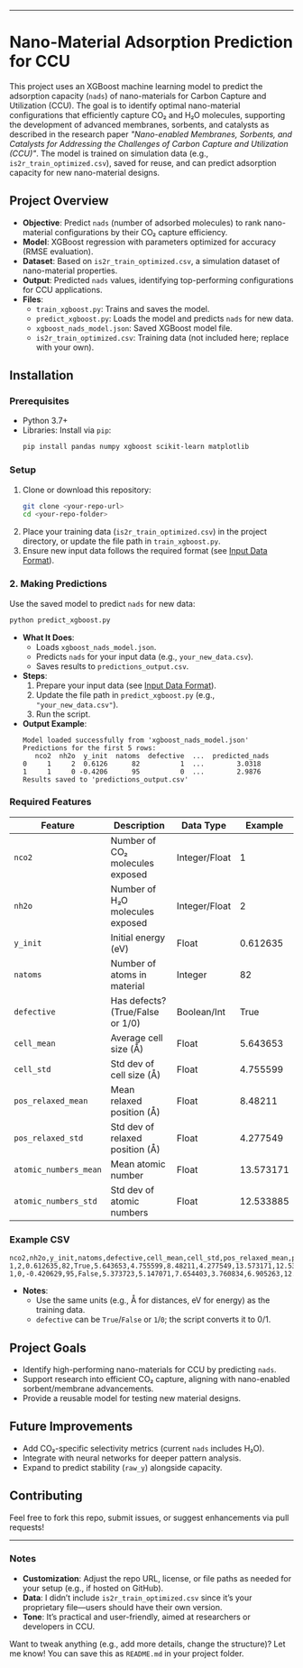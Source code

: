 
---

# Nano-Material Adsorption Prediction for CCU

This project uses an XGBoost machine learning model to predict the adsorption capacity (`nads`) of nano-materials for Carbon Capture and Utilization (CCU). The goal is to identify optimal nano-material configurations that efficiently capture CO₂ and H₂O molecules, supporting the development of advanced membranes, sorbents, and catalysts as described in the research paper *"Nano-enabled Membranes, Sorbents, and Catalysts for Addressing the Challenges of Carbon Capture and Utilization (CCU)"*. The model is trained on simulation data (e.g., `is2r_train_optimized.csv`), saved for reuse, and can predict adsorption capacity for new nano-material designs.

## Project Overview
- **Objective**: Predict `nads` (number of adsorbed molecules) to rank nano-material configurations by their CO₂ capture efficiency.
- **Model**: XGBoost regression with parameters optimized for accuracy (RMSE evaluation).
- **Dataset**: Based on `is2r_train_optimized.csv`, a simulation dataset of nano-material properties.
- **Output**: Predicted `nads` values, identifying top-performing configurations for CCU applications.
- **Files**:
  - `train_xgboost.py`: Trains and saves the model.
  - `predict_xgboost.py`: Loads the model and predicts `nads` for new data.
  - `xgboost_nads_model.json`: Saved XGBoost model file.
  - `is2r_train_optimized.csv`: Training data (not included here; replace with your own).

## Installation
### Prerequisites
- Python 3.7+
- Libraries: Install via `pip`:
  ```bash
  pip install pandas numpy xgboost scikit-learn matplotlib
  ```

### Setup
1. Clone or download this repository:
   ```bash
   git clone <your-repo-url>
   cd <your-repo-folder>
   ```
2. Place your training data (`is2r_train_optimized.csv`) in the project directory, or update the file path in `train_xgboost.py`.
3. Ensure new input data follows the required format (see [Input Data Format](#input-data-format)).

### 2. Making Predictions
Use the saved model to predict `nads` for new data:
```bash
python predict_xgboost.py
```
- **What It Does**:
  - Loads `xgboost_nads_model.json`.
  - Predicts `nads` for your input data (e.g., `your_new_data.csv`).
  - Saves results to `predictions_output.csv`.
- **Steps**:
  1. Prepare your input data (see [Input Data Format](#input-data-format)).
  2. Update the file path in `predict_xgboost.py` (e.g., `"your_new_data.csv"`).
  3. Run the script.
- **Output Example**:
  ```
  Model loaded successfully from 'xgboost_nads_model.json'
  Predictions for the first 5 rows:
     nco2  nh2o  y_init  natoms  defective  ...  predicted_nads
  0     1     2  0.6126      82          1  ...        3.0318
  1     1     0 -0.4206      95          0  ...        2.9876
  Results saved to 'predictions_output.csv'
  ```



### Required Features
| Feature               | Description                            | Data Type    | Example       |
|-----------------------|----------------------------------------|--------------|---------------|
| `nco2`               | Number of CO₂ molecules exposed        | Integer/Float| 1             |
| `nh2o`               | Number of H₂O molecules exposed        | Integer/Float| 2             |
| `y_init`             | Initial energy (eV)                    | Float        | 0.612635      |
| `natoms`             | Number of atoms in material            | Integer      | 82            |
| `defective`          | Has defects? (True/False or 1/0)      | Boolean/Int  | True          |
| `cell_mean`          | Average cell size (Å)                  | Float        | 5.643653      |
| `cell_std`           | Std dev of cell size (Å)               | Float        | 4.755599      |
| `pos_relaxed_mean`   | Mean relaxed position (Å)              | Float        | 8.48211       |
| `pos_relaxed_std`    | Std dev of relaxed position (Å)        | Float        | 4.277549      |
| `atomic_numbers_mean`| Mean atomic number                     | Float        | 13.573171     |
| `atomic_numbers_std` | Std dev of atomic numbers              | Float        | 12.533885     |

### Example CSV
```csv
nco2,nh2o,y_init,natoms,defective,cell_mean,cell_std,pos_relaxed_mean,pos_relaxed_std,atomic_numbers_mean,atomic_numbers_std
1,2,0.612635,82,True,5.643653,4.755599,8.48211,4.277549,13.573171,12.533885
1,0,-0.420629,95,False,5.373723,5.147071,7.654403,3.760834,6.905263,12.555620
```

- **Notes**: 
  - Use the same units (e.g., Å for distances, eV for energy) as the training data.
  - `defective` can be `True`/`False` or `1`/`0`; the script converts it to 0/1.

## Project Goals
- Identify high-performing nano-materials for CCU by predicting `nads`.
- Support research into efficient CO₂ capture, aligning with nano-enabled sorbent/membrane advancements.
- Provide a reusable model for testing new material designs.

## Future Improvements
- Add CO₂-specific selectivity metrics (current `nads` includes H₂O).
- Integrate with neural networks for deeper pattern analysis.
- Expand to predict stability (`raw_y`) alongside capacity.

## Contributing
Feel free to fork this repo, submit issues, or suggest enhancements via pull requests!

---

### Notes
- **Customization**: Adjust the repo URL, license, or file paths as needed for your setup (e.g., if hosted on GitHub).
- **Data**: I didn’t include `is2r_train_optimized.csv` since it’s your proprietary file—users should have their own version.
- **Tone**: It’s practical and user-friendly, aimed at researchers or developers in CCU.

Want to tweak anything (e.g., add more details, change the structure)? Let me know! You can save this as `README.md` in your project folder.